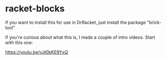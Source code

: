# racket-blocks

If you want to install this for use in DrRacket, just install the package "brick-tool"

If you're curious about what this is, I made a couple of intro videos.  Start with this one:

https://youtu.be/yJt0kKE9YxQ

